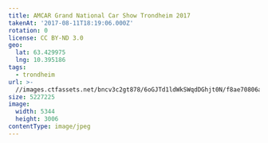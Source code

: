 ```yaml
---
title: AMCAR Grand National Car Show Trondheim 2017
takenAt: '2017-08-11T18:19:06.000Z'
rotation: 0
license: CC BY-ND 3.0
geo:
  lat: 63.429975
  lng: 10.395186
tags:
  - trondheim
url: >-
  //images.ctfassets.net/bncv3c2gt878/6oGJTd1ldWkSWqdDGhjt0N/f8ae70806af93b71c501489f6d8d2c9b/amcar-grand-national-car-show-trondheim-2017_36111420340_o
size: 5227225
image:
  width: 5344
  height: 3006
contentType: image/jpeg
---
```


